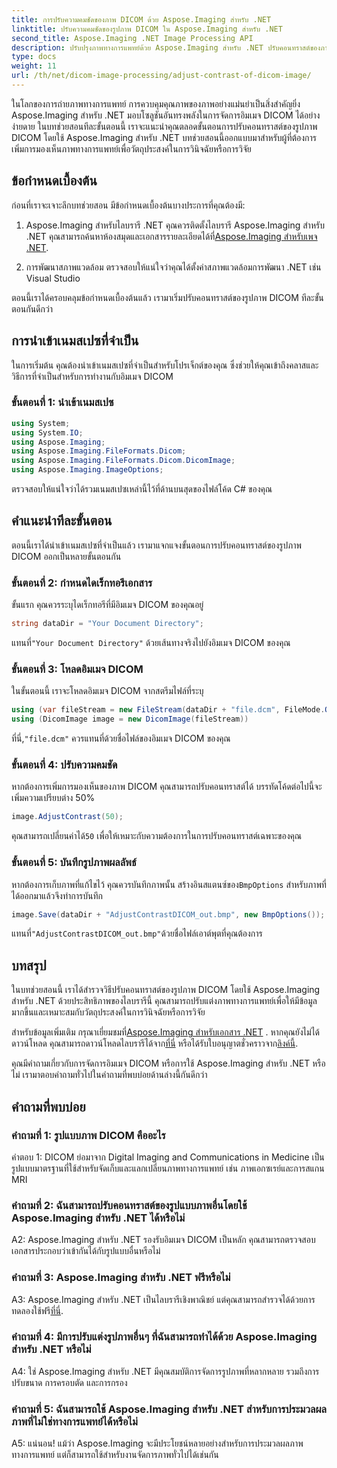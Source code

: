 ```yaml
---
title: การปรับความคมชัดของภาพ DICOM ด้วย Aspose.Imaging สำหรับ .NET
linktitle: ปรับความคมชัดของรูปภาพ DICOM ใน Aspose.Imaging สำหรับ .NET
second_title: Aspose.Imaging .NET Image Processing API
description: ปรับปรุงภาพทางการแพทย์ด้วย Aspose.Imaging สำหรับ .NET ปรับคอนทราสต์ของภาพ DICOM ด้วยขั้นตอนง่ายๆ
type: docs
weight: 11
url: /th/net/dicom-image-processing/adjust-contrast-of-dicom-image/
---
```

ในโลกของการถ่ายภาพทางการแพทย์ การควบคุมคุณภาพของภาพอย่างแม่นยำเป็นสิ่งสำคัญยิ่ง Aspose.Imaging สำหรับ .NET มอบโซลูชันอันทรงพลังในการจัดการอิมเมจ DICOM ได้อย่างง่ายดาย ในบทช่วยสอนทีละขั้นตอนนี้ เราจะแนะนำคุณตลอดขั้นตอนการปรับคอนทราสต์ของรูปภาพ DICOM โดยใช้ Aspose.Imaging สำหรับ .NET บทช่วยสอนนี้ออกแบบมาสำหรับผู้ที่ต้องการเพิ่มการมองเห็นภาพทางการแพทย์เพื่อวัตถุประสงค์ในการวินิจฉัยหรือการวิจัย 

## ข้อกำหนดเบื้องต้น

ก่อนที่เราจะเจาะลึกบทช่วยสอน มีข้อกำหนดเบื้องต้นบางประการที่คุณต้องมี:

1. Aspose.Imaging สำหรับไลบรารี .NET
 คุณควรติดตั้งไลบรารี Aspose.Imaging สำหรับ .NET คุณสามารถค้นหาห้องสมุดและเอกสารรายละเอียดได้ที่[Aspose.Imaging สำหรับเพจ .NET](https://reference.aspose.com/imaging/net/).

2. การพัฒนาสภาพแวดล้อม
ตรวจสอบให้แน่ใจว่าคุณได้ตั้งค่าสภาพแวดล้อมการพัฒนา .NET เช่น Visual Studio

ตอนนี้เราได้ครอบคลุมข้อกำหนดเบื้องต้นแล้ว เรามาเริ่มปรับคอนทราสต์ของรูปภาพ DICOM ทีละขั้นตอนกันดีกว่า

## การนำเข้าเนมสเปซที่จำเป็น

ในการเริ่มต้น คุณต้องนำเข้าเนมสเปซที่จำเป็นสำหรับโปรเจ็กต์ของคุณ ซึ่งช่วยให้คุณเข้าถึงคลาสและวิธีการที่จำเป็นสำหรับการทำงานกับอิมเมจ DICOM

### ขั้นตอนที่ 1: นำเข้าเนมสเปซ

```csharp
using System;
using System.IO;
using Aspose.Imaging;
using Aspose.Imaging.FileFormats.Dicom;
using Aspose.Imaging.FileFormats.Dicom.DicomImage;
using Aspose.Imaging.ImageOptions;
```

ตรวจสอบให้แน่ใจว่าได้รวมเนมสเปซเหล่านี้ไว้ที่ด้านบนสุดของไฟล์โค้ด C# ของคุณ

## คำแนะนำทีละขั้นตอน

ตอนนี้เราได้นำเข้าเนมสเปซที่จำเป็นแล้ว เรามาแจกแจงขั้นตอนการปรับคอนทราสต์ของรูปภาพ DICOM ออกเป็นหลายขั้นตอนกัน

### ขั้นตอนที่ 2: กำหนดไดเร็กทอรีเอกสาร

ขั้นแรก คุณควรระบุไดเร็กทอรีที่มีอิมเมจ DICOM ของคุณอยู่

```csharp
string dataDir = "Your Document Directory";
```

 แทนที่`"Your Document Directory"` ด้วยเส้นทางจริงไปยังอิมเมจ DICOM ของคุณ

### ขั้นตอนที่ 3: โหลดอิมเมจ DICOM

ในขั้นตอนนี้ เราจะโหลดอิมเมจ DICOM จากสตรีมไฟล์ที่ระบุ

```csharp
using (var fileStream = new FileStream(dataDir + "file.dcm", FileMode.Open, FileAccess.Read))
using (DicomImage image = new DicomImage(fileStream))
```

 ที่นี่,`"file.dcm"` ควรแทนที่ด้วยชื่อไฟล์ของอิมเมจ DICOM ของคุณ

### ขั้นตอนที่ 4: ปรับความคมชัด

หากต้องการเพิ่มการมองเห็นของภาพ DICOM คุณสามารถปรับคอนทราสต์ได้ บรรทัดโค้ดต่อไปนี้จะเพิ่มความเปรียบต่าง 50%

```csharp
image.AdjustContrast(50);
```

 คุณสามารถเปลี่ยนค่าได้`50` เพื่อให้เหมาะกับความต้องการในการปรับคอนทราสต์เฉพาะของคุณ

### ขั้นตอนที่ 5: บันทึกรูปภาพผลลัพธ์

 หากต้องการเก็บภาพที่แก้ไขไว้ คุณควรบันทึกภาพนั้น สร้างอินสแตนซ์ของ`BmpOptions` สำหรับภาพที่ได้ออกมาแล้วจึงทำการบันทึก

```csharp
image.Save(dataDir + "AdjustContrastDICOM_out.bmp", new BmpOptions());
```

 แทนที่`"AdjustContrastDICOM_out.bmp"`ด้วยชื่อไฟล์เอาต์พุตที่คุณต้องการ

## บทสรุป

ในบทช่วยสอนนี้ เราได้สำรวจวิธีปรับคอนทราสต์ของรูปภาพ DICOM โดยใช้ Aspose.Imaging สำหรับ .NET ด้วยประสิทธิภาพของไลบรารีนี้ คุณสามารถปรับแต่งภาพทางการแพทย์เพื่อให้มีข้อมูลมากขึ้นและเหมาะสมกับวัตถุประสงค์ในการวินิจฉัยหรือการวิจัย

 สำหรับข้อมูลเพิ่มเติม กรุณาเยี่ยมชมที่[Aspose.Imaging สำหรับเอกสาร .NET](https://reference.aspose.com/imaging/net/) . หากคุณยังไม่ได้ดาวน์โหลด คุณสามารถดาวน์โหลดไลบรารีได้จาก[ที่นี่](https://releases.aspose.com/imaging/net/) หรือได้รับใบอนุญาตชั่วคราวจาก[ลิงค์นี้](https://purchase.aspose.com/temporary-license/).

คุณมีคำถามเกี่ยวกับการจัดการอิมเมจ DICOM หรือการใช้ Aspose.Imaging สำหรับ .NET หรือไม่ เรามาตอบคำถามทั่วไปในคำถามที่พบบ่อยด้านล่างนี้กันดีกว่า

## คำถามที่พบบ่อย

### คำถามที่ 1: รูปแบบภาพ DICOM คืออะไร

คำตอบ 1: DICOM ย่อมาจาก Digital Imaging and Communications in Medicine เป็นรูปแบบมาตรฐานที่ใช้สำหรับจัดเก็บและแลกเปลี่ยนภาพทางการแพทย์ เช่น ภาพเอกซเรย์และการสแกน MRI

### คำถามที่ 2: ฉันสามารถปรับคอนทราสต์ของรูปแบบภาพอื่นโดยใช้ Aspose.Imaging สำหรับ .NET ได้หรือไม่

A2: Aspose.Imaging สำหรับ .NET รองรับอิมเมจ DICOM เป็นหลัก คุณสามารถตรวจสอบเอกสารประกอบว่าเข้ากันได้กับรูปแบบอื่นหรือไม่

### คำถามที่ 3: Aspose.Imaging สำหรับ .NET ฟรีหรือไม่

 A3: Aspose.Imaging สำหรับ .NET เป็นไลบรารีเชิงพาณิชย์ แต่คุณสามารถสำรวจได้ด้วยการทดลองใช้ฟรี[ที่นี่](https://releases.aspose.com/).

### คำถามที่ 4: มีการปรับแต่งรูปภาพอื่นๆ ที่ฉันสามารถทำได้ด้วย Aspose.Imaging สำหรับ .NET หรือไม่

A4: ใช่ Aspose.Imaging สำหรับ .NET มีคุณสมบัติการจัดการรูปภาพที่หลากหลาย รวมถึงการปรับขนาด การครอบตัด และการกรอง

### คำถามที่ 5: ฉันสามารถใช้ Aspose.Imaging สำหรับ .NET สำหรับการประมวลผลภาพที่ไม่ใช่ทางการแพทย์ได้หรือไม่

A5: แน่นอน! แม้ว่า Aspose.Imaging จะมีประโยชน์หลายอย่างสำหรับการประมวลผลภาพทางการแพทย์ แต่ก็สามารถใช้สำหรับงานจัดการภาพทั่วไปได้เช่นกัน